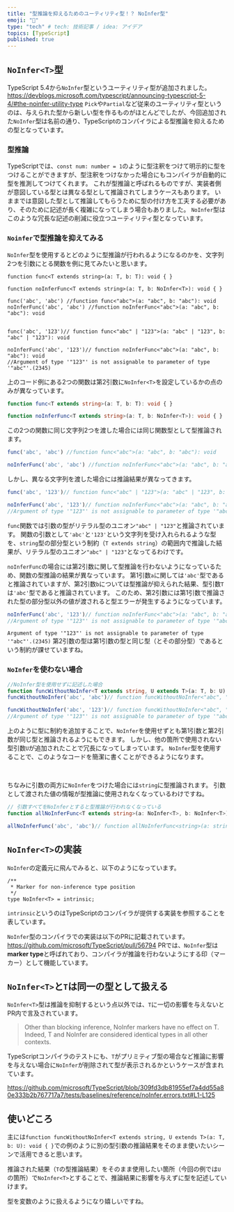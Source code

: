 ```yaml
---
title: "型推論を抑えるためのユーティリティ型！？ NoInfer型"
emoji: "🍣"
type: "tech" # tech: 技術記事 / idea: アイデア
topics: [TypeScript]
published: true
---
```

## `NoInfer<T>`型
TypeScript 5.4から`NoInfer`型というユーティリティ型が追加されました。
https://devblogs.microsoft.com/typescript/announcing-typescript-5-4/#the-noinfer-utility-type
`Pick`や`Partial`など従来のユーティリティ型というのは、与えられた型から新しい型を作るものがほとんどでしたが、今回追加された`NoInfer`型は名前の通り、TypeScriptのコンパイラによる型推論を抑えるための型となっています。

### 型推論
TypeScriptでは、`const num: number = 1`のように型注釈をつけて明示的に型をつけることができますが、型注釈をつけなかった場合にもコンパイラが自動的に型を推測してつけてくれます。
これが型推論と呼ばれるものですが、実装者側が意図している型とは異なる型として推論されてしまうケースもあります。
いままでは意図した型として推論してもらうために型の付け方を工夫する必要があり、そのために記述が長く複雑になってしまう場合もありました。
`NoInfer`型はこのような冗長な記述の削減に役立つユーティリティ型となっています。

### `Noinfer`で型推論を抑えてみる
`NoInfer`型を使用するとどのように型推論が行われるようになるのかを、文字列2つを引数にとる関数を例に見てみたいと思います。
```ts: noInferExample.ts
function func<T extends string>(a: T, b: T): void { }

function noInferFunc<T extends string>(a: T, b: NoInfer<T>): void { }

func('abc', 'abc') //function func<"abc">(a: "abc", b: "abc"): void
noInferFunc('abc', 'abc') //function noInferFunc<"abc">(a: "abc", b: "abc"): void


func('abc', '123')// function func<"abc" | "123">(a: "abc" | "123", b: "abc" | "123"): void

noInferFunc('abc', '123')// function noInferFunc<"abc">(a: "abc", b: "abc"): void
//Argument of type '"123"' is not assignable to parameter of type '"abc"'.(2345)
```


上のコード例にある2つの関数は第2引数に`NoInfer<T>`を設定しているかの点のみが異なっています。
```ts
function func<T extends string>(a: T, b: T): void { }

function noInferFunc<T extends string>(a: T, b: NoInfer<T>): void { }
```

この2つの関数に同じ文字列2つを渡した場合には同じ関数型として型推論されます。
```ts
func('abc', 'abc') //function func<"abc">(a: "abc", b: "abc"): void

noInferFunc('abc', 'abc') //function noInferFunc<"abc">(a: "abc", b: "abc"): void
```

しかし、異なる文字列を渡した場合には推論結果が異なってきます。
```ts
func('abc', '123')// function func<"abc" | "123">(a: "abc" | "123", b: "abc" | "123"): void

noInferFunc('abc', '123')// function noInferFunc<"abc">(a: "abc", b: "abc"): void
//Argument of type '"123"' is not assignable to parameter of type '"abc"'.(2345)
```
`func`関数では引数の型がリテラル型のユニオン`"abc" | "123"`と推論されています。
関数の引数として`'abc'`と`'123'`という文字列を受け入れられるような型を、`string`型の部分型という制約（`T extends string`）の範囲内で推論した結果が、リテラル型のユニオン`"abc" | "123"`となってるわけです。

`noInferFunc`の場合には第2引数に関して型推論を行わないようになっているため、関数の型推論の結果が異なっています。
第1引数`a`に関しては`'abc'`型であると推論されていますが、第2引数`b`については型推論が抑えられた結果、型引数`T`は`'abc'`型であると推論されています。
このため、第2引数には第1引数で推論された型の部分型以外の値が渡されると型エラーが発生するようになっています。

```ts
noInferFunc('abc', '123')// function noInferFunc<"abc">(a: "abc", b: "abc"): void
//Argument of type '"123"' is not assignable to parameter of type '"abc"'.(2345)
```
```Argument of type '"123"' is not assignable to parameter of type '"abc"'.(2345)```
第2引数の型は第1引数の型と同じ型（とその部分型）であるという制約が課せていますね。

### `NoInfer`を使わない場合
```ts
//NoInfer型を使用せずに記述した場合
function funcWithoutNoInfer<T extends string, U extends T>(a: T, b: U): void { }
funcWithoutNoInfer('abc', 'abc')// function funcWithoutNoInfer<"abc", "abc">(a: "abc", b: "abc"): void

funcWithoutNoInfer('abc', '123')// function funcWithoutNoInfer<"abc", "abc">(a: "abc", b: "abc"): void
//Argument of type '"123"' is not assignable to parameter of type '"abc"'.(2345)
```
上のように型に制約を追加することで、`NoInfer`を使用せずとも第1引数と第2引数が同じ型と推論されるようにもできます。
しかし、他の箇所で使用されない型引数`U`が追加されたことで冗長になってしまっています。
`NoInfer`型を使用することで、このようなコードを簡潔に書くことができるようになります。

<br/>

ちなみに引数の両方に`NoInfer`をつけた場合には`string`に型推論されます。
引数として渡された値の情報が型推論に使用されなくなっているわけですね。
```ts
// 引数すべてをNoInferとすると型推論が行われなくなっている
function allNoInferFunc<T extends string>(a: NoInfer<T>, b: NoInfer<T>): void { }

allNoInferFunc('abc', 'abc')// function allNoInferFunc<string>(a: string, b: string): void
```

## `NoInfer<T>`の実装
`NoInfer`の定義元に飛んでみると、以下のようになっています。
```ts: node_modules/typescript/lib/lib.es5.d.ts
/**
 * Marker for non-inference type position
 */
type NoInfer<T> = intrinsic;
```
`intrinsic`というのはTypeScriptのコンパイラが提供する実装を参照することを表しています。

`NoInfer`型のコンパイラでの実装は以下のPRに記載されています。
https://github.com/microsoft/TypeScript/pull/56794
PRでは、`NoInfer`型は**marker type**と呼ばれており、コンパイラが推論を行わないようにする印（マーカー）として機能しています。

## `NoInfer<T>`と`T`は同一の型として扱える
`NoInfer<T>`型は推論を抑制するという点以外では、`T`に一切の影響を与えないとPR内で言及されています。
>Other than blocking inference, NoInfer<T> markers have no effect on T. Indeed, T and NoInfer<T> are considered identical types in all other contexts.

TypeScriptコンパイラのテストにも、`T`がプリミティブ型の場合など推論に影響を与えない場合に`NoInfer`が削除されて型が表示されるかというケースが含まれています。

https://github.com/microsoft/TypeScript/blob/309fd3db81955ef7a4dd55a80e333b2b767717a7/tests/baselines/reference/noInfer.errors.txt#L1-L125

## 使いどころ
主には`function funcWithoutNoInfer<T extends string, U extends T>(a: T, b: U): void { }`での例のように別の型引数の推論結果をそのまま使いたいシーンで活用できると思います。

推論された結果（`T`の型推論結果）をそのまま使用したい箇所（今回の例では`U`の箇所）で`NoInfer<T>`とすることで、推論結果に影響を与えずに型を記述していけます。

型を変数のように扱えるようになり嬉しいですね。

